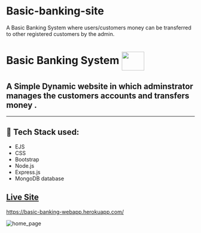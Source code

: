 # Basic-banking-site
A Basic Banking System where users/customers money can be transferred to other registered customers by the admin.
# Basic Banking System     <img align="center" width="60" height="50" src="public/img/icon1.jpg">
## A Simple Dynamic website in which adminstrator manages the customers accounts and transfers money . 
 
- - - -
## :rocket: Tech Stack used: 
- EJS       
- CSS         
- Bootstrap   
- Node.js  
- Express.js
- MongoDB database





 


## [Live Site](https://basic-banking-webapp.herokuapp.com/)
https://basic-banking-webapp.herokuapp.com/

![home_page](https://user-images.githubusercontent.com/74452458/121528647-4d9c1580-ca19-11eb-839f-a6df4e143ce8.png)
